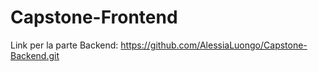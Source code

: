 # Capstone-Frontend

Link per la parte Backend: https://github.com/AlessiaLuongo/Capstone-Backend.git
